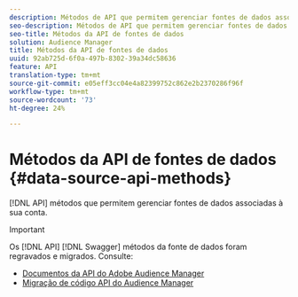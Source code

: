 ```yaml
---
description: Métodos de API que permitem gerenciar fontes de dados associadas à sua conta.
seo-description: Métodos de API que permitem gerenciar fontes de dados associadas à sua conta.
seo-title: Métodos da API de fontes de dados
solution: Audience Manager
title: Métodos da API de fontes de dados
uuid: 92ab725d-6f0a-497b-8302-39a34dc58636
feature: API
translation-type: tm+mt
source-git-commit: e05eff3cc04e4a82399752c862e2b2370286f96f
workflow-type: tm+mt
source-wordcount: '73'
ht-degree: 24%

---
```



# Métodos da API de fontes de dados {#data-source-api-methods}

[!DNL API] métodos que permitem gerenciar fontes de dados associadas à sua conta.

<!-- c_rest_data_sources.xml -->

>[!IMPORTANT]
>
>Os [!DNL API] [!DNL Swagger] métodos da fonte de dados foram regravados e migrados. Consulte:
>
>* [Documentos da API do Adobe Audience Manager](https://bank.demdex.com/portal/swagger/index.html)
>* [Migração de código API do Audience Manager](../../api/api-swagger-migration.md)
>
